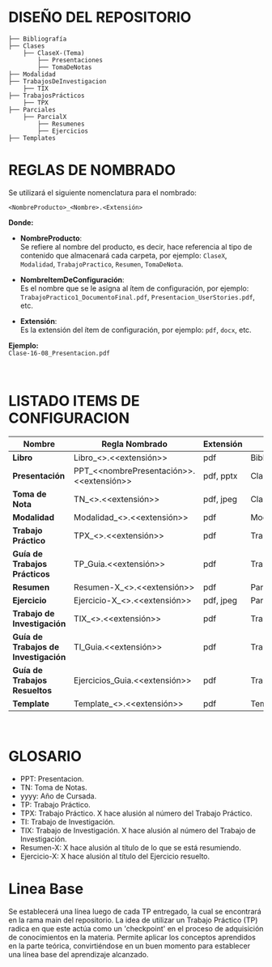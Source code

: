 # DISEÑO DEL REPOSITORIO
```
├── Bibliografía 
├── Clases 
    ├── ClaseX-(Tema) 
        ├── Presentaciones 
        ├── TomaDeNotas 
├── Modalidad 
├── TrabajosDeInvestigacion
    ├── TIX
├── TrabajosPrácticos 
    ├── TPX 
├── Parciales
    ├── ParcialX
        ├── Resumenes
        ├── Ejercicios
├── Templates

```


# REGLAS DE NOMBRADO

Se utilizará el siguiente nomenclatura para el nombrado:

`<NombreProducto>_<Nombre>.<Extensión>`

**Donde:**

- **NombreProducto**:  
  Se refiere al nombre del producto, es decir, hace referencia al tipo de contenido que almacenará cada carpeta, por ejemplo: `ClaseX`, `Modalidad`, `TrabajoPractico`, `Resumen`, `TomaDeNota`.


- **NombreItemDeConfiguración**:  
  Es el nombre que se le asigna al ítem de configuración, por ejemplo: `TrabajoPractico1_DocumentoFinal.pdf`, `Presentacion_UserStories.pdf`, etc.

- **Extensión**:  
  Es la extensión del ítem de configuración, por ejemplo: `pdf`, `docx`, etc.

**Ejemplo:**  
`Clase-16-08_Presentacion.pdf`

<br>

# LISTADO ITEMS DE CONFIGURACION

| **Nombre**                           | **Regla Nombrado**                           | **Extensión**   | **Ubicación**                            |
|--------------------------------------|----------------------------------------------|----------------|-------------------------------------------|
| **Libro**                            | Libro_<<nombreLibro>>.<<extensión>>          | pdf            | Bibliografía/                             |
| **Presentación**                     | PPT_<<nombrePresentación>>.<<extensión>>     | pdf, pptx      | Clases/ClaseX/Presentaciones              |
| **Toma de Nota**                     | TN_<<nombreEstudiante>>.<<extensión>>        | pdf, jpeg      | Clases/ClaseX/TomaDeNotas                 |
| **Modalidad**                        | Modalidad_<<yyyy>>.<<extensión>>             | pdf            | Modalidad/                                |
| **Trabajo Práctico**                 | TPX_<<nombre>>.<<extensión>>                 | pdf            | TrabajosPracticos/TPX                     |
| **Guía de Trabajos Prácticos**       | TP_Guia.<<extensión>>                        | pdf            | TrabajosPracticos/                        |
| **Resumen**                          | Resumen-X_<<nombreEstudiante>>.<<extensión>> | pdf            | Parciales/ParcialX/Resúmenes              |
| **Ejercicio**                        | Ejercicio-X_<<nombreEstudiante>>.<<extensión>>| pdf, jpeg      | Parciales/ParcialX/Ejercicios             |
| **Trabajo de Investigación**         | TIX_<<nombre>>.<<extensión>>                 | pdf            | TrabajosDeInvestigacion/TIX               |
| **Guía de Trabajos de Investigación**| TI_Guia.<<extensión>>                        | pdf            | TrabajosDeInvestigacion/                  |
| **Guía de Trabajos Resueltos**       | Ejercicios_Guia.<<extensión>>                | pdf            | TrabajosResueltos/                        |
| **Template**                         | Template_<<Nombre>>.<<extensión>>            | pdf            | Templates/                                |

<br>

# GLOSARIO

- PPT: Presentacion.
- TN: Toma de Notas.
- yyyy: Año de Cursada.
- TP: Trabajo Práctico.
- TPX: Trabajo Práctico. X hace alusión al número del Trabajo Práctico.
- TI: Trabajo de Investigación.
- TIX: Trabajo de Investigación. X hace alusión al número del Trabajo de Investigación.
- Resumen-X: X hace alusión al título de lo que se está resumiendo.
- Ejercicio-X: X hace alusión al título del Ejercicio resuelto.

# Linea Base

Se establecerá una línea luego de cada TP entregado, la cual se encontrará en la rama main del repositorio.
La idea de utilizar un Trabajo Práctico (TP) radica en que este actúa como un 'checkpoint' en el proceso de adquisición de conocimientos en la materia. Permite aplicar los conceptos aprendidos en la parte teórica, convirtiéndose en un buen momento para establecer una línea base del aprendizaje alcanzado.

